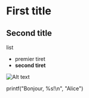 # First title
## Second title
list
- premier tiret
- **second tiret**

![Alt text](https://www.francine.com/wp-content/uploads/2018/09/pate-a-crepes-4-3-2-1-sautez-211584757399-2.webp)


printf("Bonjour, %s!\n", "Alice")
